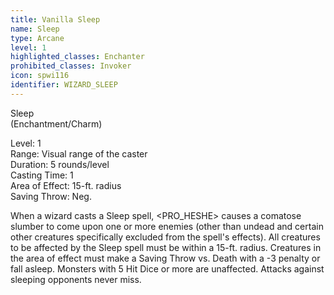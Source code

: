 ```yaml
---
title: Vanilla Sleep
name: Sleep
type: Arcane
level: 1
highlighted_classes: Enchanter
prohibited_classes: Invoker
icon: spwi116
identifier: WIZARD_SLEEP
---
```

Sleep  
(Enchantment/Charm)  
  
Level: 1  
Range: Visual range of the caster  
Duration: 5 rounds/level   
Casting Time: 1   
Area of Effect: 15-ft. radius  
Saving Throw: Neg.  
  
When a wizard casts a Sleep spell, &lt;PRO_HESHE&gt; causes a comatose slumber to come upon one or more enemies (other than undead and certain other creatures specifically excluded from the spell's effects). All creatures to be affected by the Sleep spell must be within a 15-ft. radius. Creatures in the area of effect must make a Saving Throw vs. Death with a -3 penalty or fall asleep. Monsters with 5 Hit Dice or more are unaffected. Attacks against sleeping opponents never miss.  
